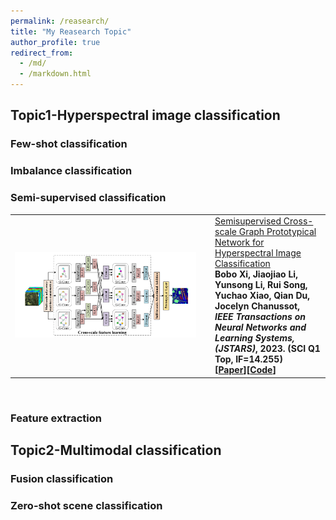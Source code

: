 ```yaml
---
permalink: /reasearch/
title: "My Reasearch Topic"
author_profile: true
redirect_from: 
  - /md/
  - /markdown.html
---
```


## Topic1-Hyperspectral image classification



### Few-shot classification

### Imbalance classification

### Semi-supervised classification

<table width="100%" class="imgtable">
    <tr>
        <td width="306"> <img src="../images/pic/paper1.png" width="290px"></td>
        <td>
            <a href="https://ieeexplore.ieee.org/document/9740412">Semisupervised Cross-scale Graph Prototypical Network for Hyperspectral Image Classification</a>
            <br> <b>Bobo Xi<b>, Jiaojiao Li, Yunsong Li, Rui Song, Yuchao Xiao, Qian Du, Jocelyn Chanussot,
            <br><i> IEEE Transactions on Neural Networks and Learning Systems, (<b>JSTARS</b>)</i>, 2023. (<b>SCI Q1 Top, IF=14.255</b>)
            <br>[<a href="https://ieeexplore.ieee.org/document/9740412">Paper</a>][<a href="https://github.com/B-Xi/TNNLS_2022_X-GPN">Code</a>]
        </td>
    </tr>
</table>
<br />

### Feature extraction

## Topic2-Multimodal classification


### Fusion classification

### Zero-shot scene classification